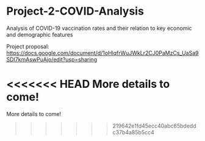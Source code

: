 # Project-2-COVID-Analysis
Analysis of COVID-19 vaccination rates and their relation to key economic and demographic features

Project proposal:
https://docs.google.com/document/d/1oHlqfrWuJWkLr2CJ0PaMzCs_UaSa9SDI7kmAswPuAjo/edit?usp=sharing

<<<<<<< HEAD
More details to come!
=======
More details to come!
>>>>>>> 219642e1fd45ecc40abc65bdeddc37b4a85b5cc4
